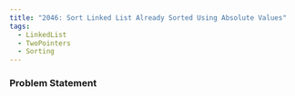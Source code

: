 ```yaml
---
title: "2046: Sort Linked List Already Sorted Using Absolute Values"
tags:
  - LinkedList
  - TwoPointers
  - Sorting
---
```

### Problem Statement


